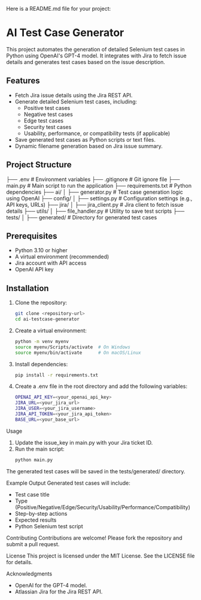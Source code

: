 Here is a README.md file for your project:
# AI Test Case Generator

This project automates the generation of detailed Selenium test cases in Python using OpenAI's GPT-4 model. It integrates with Jira to fetch issue details and generates test cases based on the issue description.

## Features

- Fetch Jira issue details using the Jira REST API.
- Generate detailed Selenium test cases, including:
  - Positive test cases
  - Negative test cases
  - Edge test cases
  - Security test cases
  - Usability, performance, or compatibility tests (if applicable)
- Save generated test cases as Python scripts or text files.
- Dynamic filename generation based on Jira issue summary.

## Project Structure


├── .env # Environment variables 
├── .gitignore # Git ignore file 
├── main.py # Main script to run the application 
├── requirements.txt # Python dependencies 
├── ai/ 
│ ├── generator.py # Test case generation logic using OpenAI 
├── config/ 
│ ├── settings.py # Configuration settings (e.g., API keys, URLs) 
├── jira/ 
│ ├── jira_client.py # Jira client to fetch issue details 
├── utils/ 
│ ├── file_handler.py # Utility to save test scripts 
├── tests/ 
│ ├── generated/ # Directory for generated test cases



## Prerequisites

- Python 3.10 or higher
- A virtual environment (recommended)
- Jira account with API access
- OpenAI API key

## Installation

1. Clone the repository:
   ```bash
   git clone <repository-url>
   cd ai-testcase-generator
   ```

2. Create a virtual environment:
    ```bash
    python -m venv myenv
    source myenv/Scripts/activate  # On Windows
    source myenv/bin/activate      # On macOS/Linux
    ```

3. Install dependencies:
    ```bash
    pip install -r requirements.txt
    ```

4. Create a .env file in the root directory and add the following variables:
    ```bash
    OPENAI_API_KEY=<your_openai_api_key>
    JIRA_URL=<your_jira_url>
    JIRA_USER=<your_jira_username>
    JIRA_API_TOKEN=<your_jira_api_token>
    BASE_URL=<your_base_url>
    ```

Usage

1. Update the issue_key in main.py with your Jira ticket ID.
2. Run the main script:
    ```bash
    python main.py
    ```

The generated test cases will be saved in the tests/generated/ directory.

Example Output
Generated test cases will include:

- Test case title
- Type (Positive/Negative/Edge/Security/Usability/Performance/Compatibility)
- Step-by-step actions
- Expected results
- Python Selenium test script

Contributing
Contributions are welcome! Please fork the repository and submit a pull request.

License
This project is licensed under the MIT License. See the LICENSE file for details.

Acknowledgments
- OpenAI for the GPT-4 model.
- Atlassian Jira for the Jira REST API.

